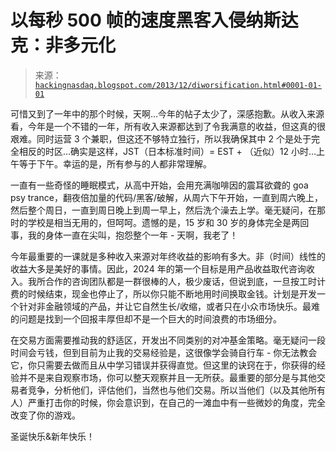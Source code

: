 <!--yml

类别：未分类

日期：2024 年 05 月 12 日 23:56:49

-->

# 以每秒 500 帧的速度黑客入侵纳斯达克：非多元化

> 来源：[`hackingnasdaq.blogspot.com/2013/12/diworsification.html#0001-01-01`](http://hackingnasdaq.blogspot.com/2013/12/diworsification.html#0001-01-01)

可惜又到了一年中的那个时候，天啊…今年的帖子太少了，深感抱歉。从收入来源看，今年是一个不错的一年，所有收入来源都达到了令我满意的收益，但这真的很艰难。同时运营 3 个兼职，但这还不够特立独行，所以我确保其中 2 个是处于完全相反的时区…确实是这样，JST（日本标准时间）= EST + （近似）12 小时…上午等于下午。幸运的是，所有参与的人都非常理解。

一直有一些奇怪的睡眠模式，从高中开始，会用充满咖啡因的震耳欲聋的 goa psy trance，翻夜倍加量的代码/黑客/破解，从周六下午开始，一直到周六晚上，然后整个周日，一直到周日晚上到周一早上，然后洗个澡去上学。毫无疑问，在那时的学校是相当无用的，但呵呵。遗憾的是，15 岁和 30 岁的身体完全是两回事，我的身体一直在尖叫，抱怨整个一年 - 天啊，我老了！

今年最重要的一课就是多种收入来源对年终收益的影响有多大。非（时间）线性的收益大多是美好的事情。因此，2024 年的第一个目标是用产品收益取代咨询收入。我所合作的咨询团队都是一群很棒的人，极少废话，但说到底，一旦按工时计费的时候结束，现金也停止了，所以你只能不断地用时间换取金钱。计划是开发一个针对非金融领域的产品，并让它自然生长/收缩，或者只在小众市场快乐。最难的问题是找到一个回报丰厚但却不是一个巨大的时间浪费的市场细分。

在交易方面需要推动我的舒适区，开发出不同类别的对冲基金策略。毫无疑问一段时间会亏钱，但到目前为止我的交易经验是，这很像学会骑自行车 - 你无法教会它，你只需要去做而且从中学习错误并获得直觉。但这里的诀窍在于，你获得的经验并不是来自观察市场，你可以整天观察并且一无所获。最重要的部分是与其他交易者竞争，分析他们，评估他们，当然也与他们交易。所以当他们（以及其他所有人）严重打击你的时候，你会意识到，在自己的一滩血中有一些微妙的角度，完全改变了你的游戏。

圣诞快乐&新年快乐！
